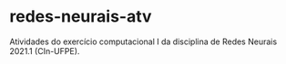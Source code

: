 # redes-neurais-atv

Atividades do exercício computacional I da disciplina de Redes Neurais 2021.1 (CIn-UFPE).
